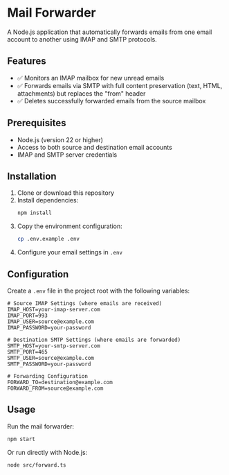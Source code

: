 # Mail Forwarder

A Node.js application that automatically forwards emails from one email account to another using IMAP and SMTP protocols.

## Features

- ✅ Monitors an IMAP mailbox for new unread emails
- ✅ Forwards emails via SMTP with full content preservation (text, HTML, attachments) but replaces the "from" header
- ✅ Deletes successfully forwarded emails from the source mailbox

## Prerequisites

- Node.js (version 22 or higher)
- Access to both source and destination email accounts
- IMAP and SMTP server credentials

## Installation

1. Clone or download this repository
2. Install dependencies:
   ```bash
   npm install
   ```
3. Copy the environment configuration:
   ```bash
   cp .env.example .env
   ```
4. Configure your email settings in `.env`

## Configuration

Create a `.env` file in the project root with the following variables:

```properties
# Source IMAP Settings (where emails are received)
IMAP_HOST=your-imap-server.com
IMAP_PORT=993
IMAP_USER=source@example.com
IMAP_PASSWORD=your-password

# Destination SMTP Settings (where emails are forwarded)
SMTP_HOST=your-smtp-server.com
SMTP_PORT=465
SMTP_USER=source@example.com
SMTP_PASSWORD=your-password

# Forwarding Configuration
FORWARD_TO=destination@example.com
FORWARD_FROM=source@example.com
```

## Usage

Run the mail forwarder:

```bash
npm start
```

Or run directly with Node.js:

```bash
node src/forward.ts
```
